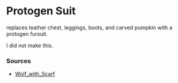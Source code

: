 # Protogen Suit
replaces leather chest, leggings, boots, and carved pumpkin with a protogen fursuit.

I did not make this.

### Sources
* [Wolf_with_Scarf](https://www.planetminecraft.com/texture-pack/protogen-mask-fursuit/)
